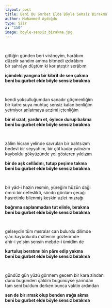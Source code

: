 ```yaml
---
layout: post
title: Beni Bu Gurbet Elde Böyle Sensiz Bırakma
author: Muhammed Aydoğdu
type: Şiir
x: "150"
image: boyle-sensiz_birakma.jpg
---
```


<br/>

gittiğin günden beri virâneyim, harâbım  
düzelir sandım amma bitmedi ızdırâbım  
bir sahrâya düştüm ki kor ateştir serâbım  

__içimdeki yangına bir kibrit de sen çakma  
beni bu gurbet elde böyle sensiz bırakma__  

<br/>


kendi yoksulluğumdan sanadır göçmenliğim  
bir katre suya muhtaç sensiz kalan benliğim  
yetmiyor anlatmaya aczimi içtenliğim  

__bir el uzat, yardım et, öylece durup bakma  
beni bu gurbet elde böyle sensiz bırakma__  

<br/>

zâlim hicran yelinde savrulan bir bahtsızım  
bedevî bir seyyahım, bir çöl kadar yalnızım  
kayboldu gökyüzünde yol gösteren yıldızım  

__bir de aşk cellâdını, tutup peşime takma  
beni bu gurbet elde böyle sensiz bırakma__  

<br/>

bir yâd-i hazin resmin, yüreğim hüzün dağı  
ömrü bir nefeslikti, söndü gönlüm çerağı  
hasretinle bilenmiş keskin uzlet mızrağı  

__bağrıma saplanmadan tut elinle, bırakma  
beni bu gurbet elde böyle sensiz bırakma__  

<br/>

gelseydin tüm mısralar can bulurdu dilimde  
şiârı kaybolurdu mâtemin gözlerimde  
ahir-i ye'sim sensin mebde-i ümidim de  

__kurtuluş beratımı bin pâre edip yakma  
beni bu gurbet elde böyle sensiz bırakma__  

<br/>

gündüz gün yüzü görmem gecem bir kara zindan  
dünü bugünden çaldım bugünüyse yarından  
tam seni buldum derken bunca vaktin ardından  

__sen de bir ırmak olup benden ırağa akma  
beni bu gurbet elde böyle sensiz bırakma__  
